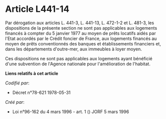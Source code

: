 # Article L441-14

Par dérogation aux articles L. 441-3, L. 441-13, L. 472-1-2 et L. 481-3, les dispositions de la présente section ne sont pas
applicables aux logements financés à compter du 5 janvier 1977 au moyen de prêts locatifs aidés par l'Etat accordés par le
Crédit foncier de France, aux logements financés au moyen de prêts conventionnés des banques et établissements financiers et,
dans les départements d'outre-mer, aux immeubles à loyer moyen.

Ces dispositions ne sont pas applicables aux logements ayant bénéficié d'une subvention de l'Agence nationale pour
l'amélioration de l'habitat.

**Liens relatifs à cet article**

_Codifié par_:

  - Décret n°78-621 1978-05-31

_Créé par_:

  - Loi n°96-162 du 4 mars 1996 - art. 1 () JORF 5 mars 1996
